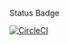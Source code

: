 Status Badge

[![CircleCI](https://dl.circleci.com/status-badge/img/circleci/WpMphxm7C5j6kS473bTRaM/YC8e3urZFAVWNnYpReeuYV/tree/main.svg?style=svg)](https://dl.circleci.com/status-badge/redirect/circleci/WpMphxm7C5j6kS473bTRaM/YC8e3urZFAVWNnYpReeuYV/tree/main)
